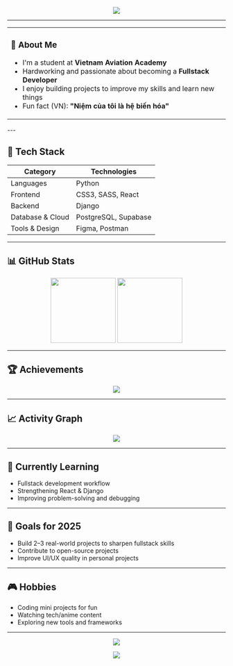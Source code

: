 <!-- Soft Cyber Anime • Neon Cyan • by ChatGPT (for Duckkeip) -->

<!-- Header -->


<p align="center">
  <img src="https://capsule-render.vercel.app/api?type=waving&color=00eaff&height=200&section=header&text=Welcome%20to%20My%20GitHub%20&fontSize=32&fontColor=ffffff&animation=fadeIn" />
</p>

---

<table align="center">
<tr>
<td>

### 💫 About Me

- I'm a student at **Vietnam Aviation Academy**  
- Hardworking and passionate about becoming a **Fullstack Developer**  
- I enjoy building projects to improve my skills and learn new things  
- Fun fact (VN): **"Niệm của tôi là hệ biến hóa"**

</td>
<td>
 
</td>
</tr>
</table>
---

## 🧩 Tech Stack

| Category | Technologies |
|----------|---------------------------|
| Languages | Python |
| Frontend | CSS3, SASS, React |
| Backend | Django |
| Database & Cloud | PostgreSQL, Supabase |
| Tools & Design | Figma, Postman |

---

## 📊 GitHub Stats

<p align="center">
  <img src="https://github-readme-stats.vercel.app/api?username=Duckkeip&show_icons=true&theme=tokyonight&hide_border=true" height="150" />
  
  <img src="https://github-readme-stats.vercel.app/api/top-langs/?username=Duckkeip&layout=compact&theme=tokyonight&hide_border=true" height="150" />
</p>

---

## 🏆 Achievements

<p align="center">
  <img src="https://github-profile-trophy.vercel.app/?username=Duckkeip&theme=tokyonight&no-frame=true&no-bg=true&column=6" />
</p>

---

## 📈 Activity Graph

<p align="center">
  <img src="https://github-readme-activity-graph.vercel.app/graph?username=Duckkeip&theme=tokyo-night&hide_border=true" />
</p>

---

## 🌱 Currently Learning

- Fullstack development workflow  
- Strengthening React & Django  
- Improving problem-solving and debugging  

---

## 🎯 Goals for 2025

- Build 2–3 real-world projects to sharpen fullstack skills  
- Contribute to open-source projects  
- Improve UI/UX quality in personal projects  

---

## 🎮 Hobbies

- Coding mini projects for fun  
- Watching tech/anime content  
- Exploring new tools and frameworks  

---

<p align="center">
  <img src="https://komarev.com/ghpvc/?username=Duckkeip&color=00eaff&style=flat" />
</p>

<!-- Footer -->
<p align="center">
  <img src="https://capsule-render.vercel.app/api?type=waving&color=00eaff&height=120&section=footer"/>
</p>

